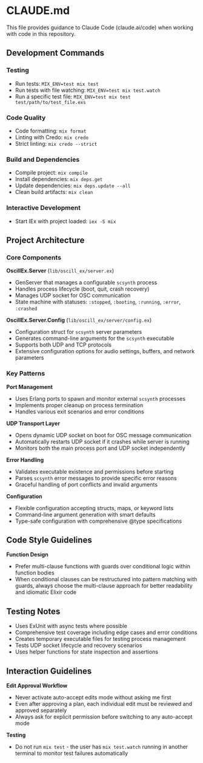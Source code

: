 # CLAUDE.md

This file provides guidance to Claude Code (claude.ai/code) when working with code in this repository.

## Development Commands

### Testing
- Run tests: `MIX_ENV=test mix test`
- Run tests with file watching: `MIX_ENV=test mix test.watch`
- Run a specific test file: `MIX_ENV=test mix test test/path/to/test_file.exs`

### Code Quality
- Code formatting: `mix format`
- Linting with Credo: `mix credo`
- Strict linting: `mix credo --strict`

### Build and Dependencies
- Compile project: `mix compile`
- Install dependencies: `mix deps.get`
- Update dependencies: `mix deps.update --all`
- Clean build artifacts: `mix clean`

### Interactive Development
- Start IEx with project loaded: `iex -S mix`

## Project Architecture

### Core Components

**OscillEx.Server** (`lib/oscill_ex/server.ex`)
- GenServer that manages a configurable `scsynth` process
- Handles process lifecycle (boot, quit, crash recovery)
- Manages UDP socket for OSC communication
- State machine with statuses: `:stopped`, `:booting`, `:running`, `:error`, `:crashed`

**OscillEx.Server.Config** (`lib/oscill_ex/server/config.ex`)
- Configuration struct for `scsynth` server parameters
- Generates command-line arguments for the `scsynth` executable
- Supports both UDP and TCP protocols
- Extensive configuration options for audio settings, buffers, and network parameters

### Key Patterns

**Port Management**
- Uses Erlang ports to spawn and monitor external `scsynth` processes
- Implements proper cleanup on process termination
- Handles various exit scenarios and error conditions

**UDP Transport Layer**
- Opens dynamic UDP socket on boot for OSC message communication
- Automatically restarts UDP socket if it crashes while server is running
- Monitors both the main process port and UDP socket independently

**Error Handling**
- Validates executable existence and permissions before starting
- Parses `scsynth` error messages to provide specific error reasons
- Graceful handling of port conflicts and invalid arguments

**Configuration**
- Flexible configuration accepting structs, maps, or keyword lists
- Command-line argument generation with smart defaults
- Type-safe configuration with comprehensive @type specifications

## Code Style Guidelines

**Function Design**
- Prefer multi-clause functions with guards over conditional logic within function bodies
- When conditional clauses can be restructured into pattern matching with guards, always choose the multi-clause approach for better readability and idiomatic Elixir code

## Testing Notes

- Uses ExUnit with async tests where possible
- Comprehensive test coverage including edge cases and error conditions
- Creates temporary executable files for testing process management
- Tests UDP socket lifecycle and recovery scenarios
- Uses helper functions for state inspection and assertions

## Interaction Guidelines

**Edit Approval Workflow**
- Never activate auto-accept edits mode without asking me first
- Even after approving a plan, each individual edit must be reviewed and approved separately
- Always ask for explicit permission before switching to any auto-accept mode

**Testing**
- Do not run `mix test` - the user has `mix test.watch` running in another terminal to monitor test failures automatically